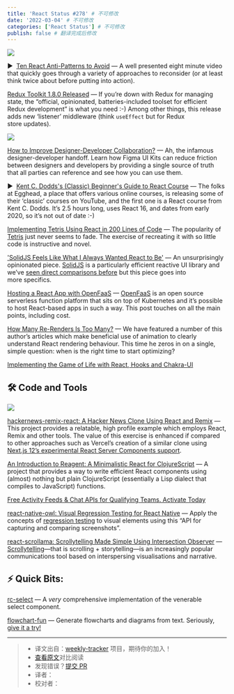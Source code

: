 ```yaml
---
title: 'React Status #278' # 不可修改
date: '2022-03-04' # 不可修改
categories: ['React Status'] # 不可修改
publish: false # 翻译完成后修改
---
```


[![](https://res.cloudinary.com/cpress/image/upload/w_1280,e_sharpen:60/oalb6u0vhpzmlxkwbndm.jpg)](https://react.statuscode.com/link/120375/web)

<!--以上是预览信息，图片一张或限制百字左右，前者优先，全文请使用二级及以下标题-->
<!-- more -->

▶  [Ten React Anti-Patterns to Avoid](https://react.statuscode.com/link/120375/web "www.youtube.com") — A well presented eight minute video that quickly goes through a variety of approaches to reconsider (or at least think twice about before putting into action).

[Redux Toolkit 1.8.0 Released](https://react.statuscode.com/link/120376/web "github.com") — If you’re down with Redux for managing state, the “official, opinionated, batteries-included toolset for efficient Redux development” is what you need :-) Among other things, this release adds new ‘listener’ middleware (think `useEffect` but for Redux store updates).

[![](https://copm.s3.amazonaws.com/27dd10de.png)](https://react.statuscode.com/link/120377/web)

[How to Improve Designer-Developer Collaboration?](https://react.statuscode.com/link/120377/web "ad.doubleclick.net") — Ah, the infamous designer-developer handoff. Learn how Figma UI Kits can reduce friction between designers and developers by providing a single source of truth that all parties can reference and see how you can use them.

▶  [Kent C. Dodds's (Classic) Beginner's Guide to React Course](https://react.statuscode.com/link/120378/web "www.youtube.com") — The folks at Egghead, a place that offers various online courses, is releasing some of their ‘classic’ courses on YouTube, and the first one is a React course from Kent C. Dodds. It’s 2.5 hours long, uses React 16, and dates from early 2020, so it’s not out of date :-)

[Implementing Tetris Using React in 200 Lines of Code](https://react.statuscode.com/link/120379/web "blog.ag-grid.com") — The popularity of [Tetris](https://react.statuscode.com/link/120380/web) just never seems to fade. The exercise of recreating it with so little code is instructive and novel.

['SolidJS Feels Like What I Always Wanted React to Be'](https://react.statuscode.com/link/120384/web "typeofnan.dev") — An unsurprisingly opinionated piece. [SolidJS](https://react.statuscode.com/link/120385/web) is a particularly efficient reactive UI library and we’ve [seen direct comparisons before](https://react.statuscode.com/link/120386/web) but this piece goes into more specifics.

[Hosting a React App with OpenFaaS](https://react.statuscode.com/link/120387/web "www.openfaas.com") — [OpenFaaS](https://react.statuscode.com/link/120388/web) is an open source serverless function platform that sits on top of Kubernetes and it’s possible to host React-based apps in such a way. This post touches on all the main points, including cost.

[How Many Re-Renders Is Too Many?](https://react.statuscode.com/link/120389/web "alexsidorenko.com") — We have featured a number of this author’s articles which make beneficial use of animation to clearly understand React rendering behaviour. This time he zeros in on a single, simple question: when is the right time to start optimizing?

[Implementing the Game of Life with React, Hooks and Chakra-UI](https://react.statuscode.com/link/120390/web)  

## 🛠 Code and Tools

[![](https://res.cloudinary.com/cpress/image/upload/w_1280,e_sharpen:60/cmw1utjaiqnj14nfetoi.jpg)](https://react.statuscode.com/link/120391/web)

[hackernews-remix-react: A Hacker News Clone Using React and Remix](https://react.statuscode.com/link/120391/web "github.com") — This project provides a relatable, high profile example which employs React, Remix and other tools. The value of this exercise is enhanced if compared to other approaches such as Vercel’s creation of a similar clone using [Next.js 12’s experimental React Server Components support](https://react.statuscode.com/link/120392/web).

[An Introduction to Reagent: A Minimalistic React for ClojureScript](https://react.statuscode.com/link/120393/web "reagent-project.github.io") — A project that provides a way to write efficient React components using (almost) nothing but plain ClojureScript (essentially a Lisp dialect that compiles to JavaScript) functions.

[Free Activity Feeds & Chat APIs for Qualifying Teams. Activate Today](https://react.statuscode.com/link/120394/web "getstream.io")

[react-native-owl: Visual Regression Testing for React Native](https://react.statuscode.com/link/120395/web "github.com") — Apply the concepts of [regression testing](https://react.statuscode.com/link/120396/web) to visual elements using this “API for capturing and comparing screenshots”.

[react-scrollama: Scrollytelling Made Simple Using Intersection Observer](https://react.statuscode.com/link/120397/web "github.com") — [Scrollytelling](https://react.statuscode.com/link/120398/web)—that is scrolling + storytelling—is an increasingly popular communications tool based on interspersing visualisations and narrative.

## ⚡️ Quick Bits:

[rc-select](https://react.statuscode.com/link/120399/web) — A _very_ comprehensive implementation of the venerable select component.

[flowchart-fun](https://react.statuscode.com/link/120400/web) — Generate flowcharts and diagrams from text. Seriously, [give it a try!](https://react.statuscode.com/link/120401/web)

---
> * 译文出自：[weekly-tracker](https://github.com/FEDarling/weekly-tracker) 项目，期待你的加入！
> * [查看原文](https://react.statuscode.com/issues/278)对比阅读
> * 发现错误？[提交 PR](https://github.com/FEDarling/weekly-tracker/blob/main/weeklys/react_status/278)
> * 译者：
> * 校对者：
